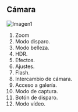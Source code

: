 ## Cámara

![Imagen1](http://static.energysistem.com/images/manuals/42258/543d018d71630.jpg)

1. Zoom
2. Modo disparo.
3. Modo belleza.
4. HDR.
5. Efectos.
6. Ajustes.
7. Flash.
8. Intercambio de cámara.
9. Acceso a galería.
10. Modo de captura.
11. Botón de disparo.
12. Modo vídeo.



